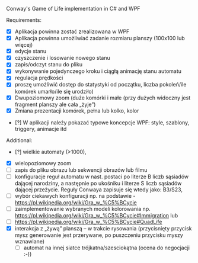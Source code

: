 Conway's Game of Life implementation in C# and WPF

Requirements:
- [X] Aplikacja powinna zostać zrealizowana w WPF
- [X]    Aplikacja powinna umożliwiać zadanie rozmiaru planszy (100x100 lub więcej)
- [X] edycje stanu
- [X] czyszczenie i losowanie nowego stanu
- [X] zapis/odczyt stanu do pliku
- [X] wykonywanie pojedynczego kroku i ciągłą animację stanu automatu
- [X] regulacja prędkości
- [X] proszę umożliwić dostęp do statystyki od początku, liczba pokoleń/ile komórek umarło/ile się urodziło)
- [X] Dwupoziomowy zoom (duże komórki i małe (przy dużych widoczny jest fragment planszy ale cała „żyje”)
- [X] Zmiana prezentacji komórek, pełna lub kolko, kolor
- [?] W aplikacji należy pokazać typowe koncepcje WPF: style, szablony, triggery, animacje itd

Additional:
- [?] wielkie automaty (>1000),
- [X] wielopoziomowy zoom
- [ ] zapis do pliku  obrazu lub sekwencji obrazów lub filmu
- [ ] konfiguracje reguł automatu w nast. postaci po literze B liczb sąsiadów dającej narodziny, a następnie po ukośniku i literze S liczb sąsiadów dającej przeżycie. Reguły Conwaya zapisuje się wtedy jako: B3/S23,
- [ ] wybór ciekawych konfiguracji np. na podstawie - https://pl.wikipedia.org/wiki/Gra_w_%C5%BCycie
- [ ] zaimplementowanie wybranych modeli kolorowania np. https://pl.wikipedia.org/wiki/Gra_w_%C5%BCycie#Immigration lub
- [ ] https://pl.wikipedia.org/wiki/Gra_w_%C5%BCycie#QuadLife
- [X] interakcja z „żywą” planszą – w trakcie rysowania (przycisnięty przycisk mysz generowanie jest przerywane, po puszczeniu przycisku myszy wznawiane)
  - [ ]   automat na innej siatce trójkatna/szesciokątna (ocena do negocjacji :-))
